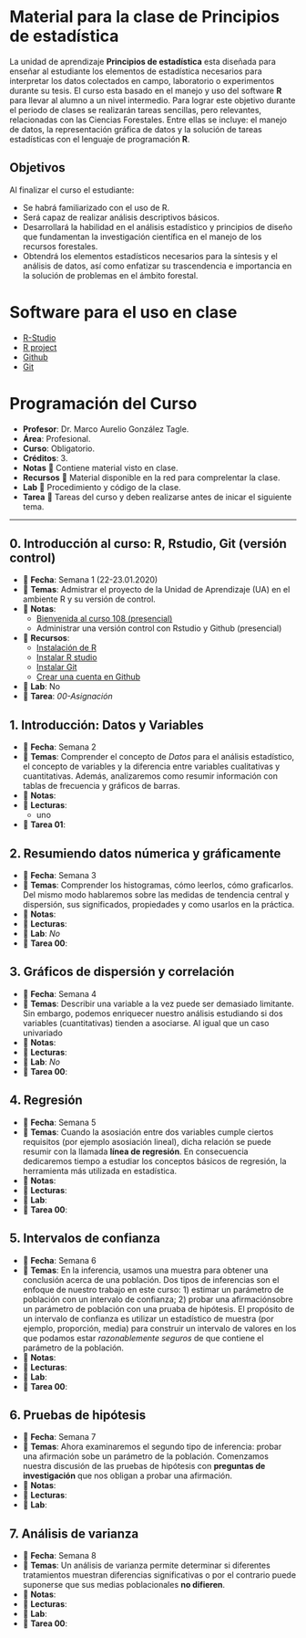 # Material para la clase de Principios de estadística

La unidad de aprendizaje **Principios de estadística** esta diseñada para enseñar al estudiante los elementos de estadística necesarios para interpretar los datos colectados en campo, laboratorio o experimentos durante su tesis. El curso esta basado en el manejo y uso del software **R** para llevar al alumno a un nivel intermedio. Para lograr este objetivo durante el periodo de clases se realizarán tareas sencillas, pero relevantes, relacionadas con las Ciencias Forestales. Entre ellas se incluye: el manejo de datos, la representación gráfica de datos y la solución de tareas estadísticas con el lenguaje de programación **R**.

## Objetivos

Al finalizar el curso el estudiante:

- Se habrá familiarizado con el uso de R.
- Será capaz de realizar análisis descriptivos básicos.
- Desarrollará la habilidad en el análisis estadístico y principios de diseño que fundamentan la investigación científica en el manejo de los recursos forestales.
- Obtendrá los elementos estadísticos necesarios para la síntesis y el análisis de datos, así como enfatizar su trascendencia e importancia en la solución de problemas en el ámbito forestal.

# Software para el uso en clase

  - [R-Studio](https://www.rstudio.com/)
  - [R project](https://www.r-project.org/)
  - [Github](https://github.com/)
  - [Git](https://git-scm.com/)


# Programación del Curso

- __Profesor__: Dr. Marco Aurelio González Tagle.
- __Área__: Profesional.
- __Curso__: Obligatorio.
- __Créditos__: 3.
- __Notas__ :file_folder: Contiene material visto en clase.
- __Recursos__ :book: Material disponible en la red para comprelentar la clase.
- __Lab__ :microscope: Procedimiento y código de la clase.
- __Tarea__ :dart: Tareas del curso y deben realizarse antes de inicar el siguiente tema.

-----


## 0. Introducción al curso: R, Rstudio, Git (versión control)

- :card_index: __Fecha__: Semana 1 (22-23.01.2020)
- :paperclip: __Temas__: Admistrar el proyecto de la Unidad de Aprendizaje (UA) en el ambiente R y su versión de control.
- :file_folder: __Notas__:
    + [Bienvenida al curso 108 (presencial)](Introduccion/Introduccion.pdf)
    + Administrar una versión control con Rstudio y Github (presencial)
- :book: __Recursos__:
    + [Instalación de R](https://bookdown.org/matiasandina/R-intro/introduccion.html#instalar-r)
    + [Instalar R studio](https://bookdown.org/matiasandina/R-intro/introduccion.html#instalar-rstudio)
    + [Instalar Git](https://git-scm.com/book/es/v1/Empezando-Instalando-Git)
    + [Crear una cuenta en Github](http://profesores.elo.utfsm.cl/~agv/elo329/1s14/Assignments/GuiaGitHub.pdf)
- :microscope: __Lab__: No
- :dart: __Tarea__: *00-Asignación*


## 1. Introducción: Datos y Variables

- :card_index: __Fecha__: Semana 2
- :paperclip: __Temas__: Comprender el concepto de _Datos_ para el análisis estadístico, el concepto de variables y la diferencia entre variables cualitativas y cuantitativas. Además, analizaremos como resumir información con tablas de frecuencia y gráficos de barras.
- :file_folder: __Notas__:
- :book: __Lecturas__:
    +  uno
- :dart: __Tarea 01__:


## 2. Resumiendo datos númerica y gráficamente

- :card_index: __Fecha__: Semana 3
- :paperclip: __Temas__: Comprender los histogramas, cómo leerlos, cómo graficarlos. Del mismo modo hablaremos sobre las medidas de tendencia central y dispersión, sus significados, propiedades y como usarlos en la práctica.
- :file_folder: __Notas__:
- :book: __Lecturas__:
- :microscope: __Lab__: *No*
- :dart: __Tarea 00__:

## 3. Gráficos de dispersión y correlación

- :card_index: __Fecha__: Semana 4
- :paperclip: __Temas__: Describir una variable a la vez puede ser demasiado limitante. Sin embargo, podemos enriquecer nuestro análisis estudiando si dos variables (cuantitativas) tienden a asociarse. Al igual que un caso univariado
- :file_folder: __Notas__:
- :book: __Lecturas__:
- :microscope: __Lab__: *No*
- :dart: __Tarea 00__:

## 4. Regresión

- :card_index: __Fecha__: Semana 5
- :paperclip: __Temas__: Cuando la asosiación entre dos variables cumple ciertos requisitos (por ejemplo asosiación lineal), dicha relación se puede resumir con la llamada __línea de regresión__. En consecuencia dedicaremos tiempo a estudiar los conceptos básicos de regresión, la herramienta más utilizada en estadística.
- :file_folder: __Notas__:
- :book: __Lecturas__:
- :microscope: __Lab__: 
- :dart: __Tarea 00__:

## 5. Intervalos de confianza

- :card_index: __Fecha__: Semana 6
- :paperclip: __Temas__: En la inferencia, usamos una muestra para obtener una conclusión acerca de una población. Dos tipos de inferencias son el enfoque de nuestro trabajo en este curso: 1) estimar un parámetro de población con un intervalo de confianza; 2) probar una afirmaciónsobre un parámetro de población con una pruaba de hipótesis. El propósito de un intervalo de confianza es utilizar un estadístico de muestra (por ejemplo, proporción, media) para construir un intervalo de valores en los que podamos estar *razonablemente seguros* de que contiene el parámetro de la población.
- :file_folder: __Notas__:
- :book: __Lecturas__:
- :microscope: __Lab__: 
- :dart: __Tarea 00__:

## 6. Pruebas de hipótesis

- :card_index: __Fecha__: Semana 7
- :paperclip: __Temas__: Ahora examinaremos el segundo tipo de inferencia: probar una afirmación sobe un parámetro de la población. Comenzamos nuestra discusión de las pruebas de hipótesis con __preguntas de investigación__  que nos obligan a probar una afirmación.
- :file_folder: __Notas__:
- :book: __Lecturas__:
- :microscope: __Lab__: 

## 7. Análisis de varianza

- :card_index: __Fecha__: Semana 8
- :paperclip: __Temas__: Un análisis de varianza permite determinar si diferentes tratamientos muestran diferencias significativas o por el contrario puede suponerse que sus medias poblacionales __no difieren__.
- :file_folder: __Notas__:
- :book: __Lecturas__:
- :microscope: __Lab__: 
- :dart: __Tarea 00__:
